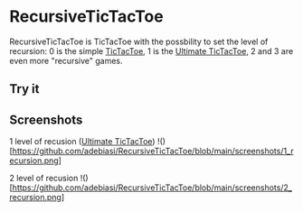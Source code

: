# RecursiveTicTacToe

RecursiveTicTacToe is TicTacToe with the possbility to set the level of recursion: 0 is the simple [TicTacToe](https://en.wikipedia.org/wiki/Tic-tac-toe), 1 is the [Ultimate TicTacToe](https://en.wikipedia.org/wiki/Ultimate_tic-tac-toe), 2 and 3 are even more "recursive" games.

## Try it



## Screenshots

1 level of recusion ([Ultimate TicTacToe](https://en.wikipedia.org/wiki/Ultimate_tic-tac-toe))
!()[https://github.com/adebiasi/RecursiveTicTacToe/blob/main/screenshots/1_recursion.png]

2 level of recusion
!()[https://github.com/adebiasi/RecursiveTicTacToe/blob/main/screenshots/2_recursion.png]
